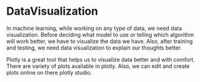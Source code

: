 # DataVisualization

In machine learning, while working on any type of data, we need data visualization. Before deciding what model to use or telling which algorithm will work better, we have to visualize the data we have. Also, after training and testing, we need data visualization to explain our thoughts better.

Plotly is a great tool that helps us to visualize data better and with comfort. There are variety of plots available in plotly. Also, we can edit and create plots online on there plotly studio.
